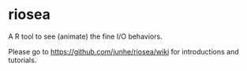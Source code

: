riosea
======

A R tool to see (animate) the fine I/O behaviors.

Please go to https://github.com/junhe/riosea/wiki for introductions and tutorials.
